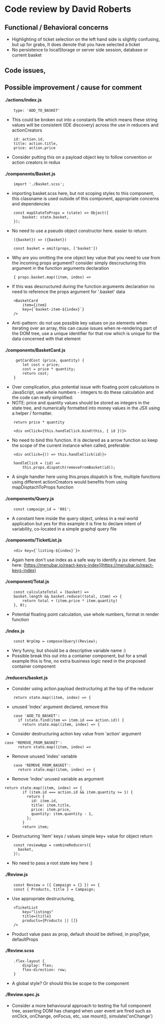 # Code review by David Roberts


## Functional / Behavioral concerns

* Highlighting of ticket selection on the left hand side is slightly confusing, but up for grabs, It does denote that you have selected a ticket
* No persistence to localStorage or server side session, database or current basket

## Code issues,


## Possible improvement / cause for comment

#### ./actions/index.js

```
    type: 'ADD_TO_BASKET'
```
* This could be broken out into a constants file which means these string values will be consistent (IDE discovery) across the use in reducers and actionCreators

```
    id: action.id,
    title: action.title,
    price: action.price
```
* Consider putting this on a payload object key to follow convention or action creators in redux

#### ./components/Basket.js
```
    import './Basket.scss';
```
* importing basket.scss here, but not scoping styles to this component, this classname is used outside of this component, appropriate concerns and dependencies

```
    const mapStateToProps = (state) => Object({
        basket: state.basket,
    });
```
* No need to use a pseudo object constructor here. easier to return:
```
    ({basket}) => ({basket})
```
 
```
    const basket = omit(props, ['basket'])
```
* Why are you omitting the one object key value that you need to use from the incoming props argument? consider simply descructuring this argument in the function arguments declaration
```
    { props.basket.map((item, index) => 
```
* If this was descructured during the function arguments declaration no need to reference the props argument for '.basket' data
```
    <BasketCard
        item={item}
        key={`basket-item-${index}`}
    />
```
* Anti-pattern: do not use possible key values on jsx elements when iterating over an array, this can cause issues when re-rendering part of the DOM tree, use a unique identifier for that row which is unique for the data concerned with that element

#### ./components/BasketCard.js
```
     getCardCost (price, quantity) {
        let cost = price;
        cost = price * quantity;
        return cost;
    }
```
* Over complication, plus potential issue with floating point calculations in JavaScript, use whole numbers - integers to do these calculation and the code can really simplified:
* NOTE: price and quantity values should be stored as integers in the state tree, and numerically formatted into money values in the JSX using a helper / formatter.
```
    return price * quantity
```

```
    <div onClick={this.handleClick.bind(this, { id })}>
```
* No need to bind this function. It is declared as a arrow function so keep the scope of the current instance when called, preferable:
```
    <div onClick={() => this.handleClick(id)}>
```

```
    handleClick = (id) =>
        this.props.dispatch(removeFromBasket(id));
```
* A single handler here using this.props.dispatch is fine, multiple functions using different actionCreators would benefits from using mapDisptachToProps function


#### ./components/Query.js

```
    const campaign_id = '001';
```
* A constant here inside the query object, unless in a real world application but yes for this example it is fine to declare intent of variability, co-located in a simple graphql query file

#### ./components/TicketList.js
```
    <div key={`listing-${index}`}>
```
* Again here don't use index as a safe way to identify a jsx element. See here:
[https://menubar.io/react-keys-index](https://menubar.io/react-keys-index)

#### ./component/Total.js
```
    const calculateTotal = (basket) =>
    basket.length && basket.reduce((total, item) => {
        return total + (item.price * item.quantity)
    }, 0);
```
* Potential floating point calculation, use whole numbers, format in render function

#### ./index.js
```
    const WrpCmp = compose(Query)(Review);
```
* Very funny, but should be a descriptive variable name :)
* Possible break this out into a container component, but for a small example this is fine, no extra business logic need in the proposed container component

#### ./reducers/basket.js
* Consider using action.payload destructuring at the top of the reducer
```
    return state.map((item, index) => {
```

* unused 'index' argument declared, remove this
```
    case 'ADD_TO_BASKET':
      if (state.find(item => item.id === action.id)) {
        return state.map((item, index) => {
```
* Consider destructuring action key value from 'action' argument
```
case 'REMOVE_FROM_BASKET':
      return state.map((item, index) => 
```
* Remove unused 'index' variable
```
    case 'REMOVE_FROM_BASKET':
      return state.map((item, index) => {
```
* Remove 'index' unused variable as argument
```
return state.map((item, index) => {
        if (item.id === action.id && item.quantity >= 1) {
          return {
            id: item.id,
            title: item.title,
            price: item.price,
            quantity: item.quantity - 1,
          };
        }
        return item;
```
* Destructuring 'item' keys / values simple key+ value for object return
```
    const reviewApp = combineReducers({
      basket,
    });
```
* No need to pass a root state key here :)
#### ./Review.js
```
    const Review = ({ Campaign = {} }) => {
    const { Products, title } = Campaign;
```
* Use appropriate destructuring,
```
    <TicketList
        key="listings"
        title={title}
        products={Products || []}
    />
```
* Product value pass as prop, default should be defined, in propType, defaultProps

#### ./Review.scss
```
    .flex-layout {
        display: flex;
        flex-direction: row;
    }
```
* A global style? Or should this be scope to the component

#### ./Review.spec.js
* Consider a more behavioural approach to testing the full component tree, asserting DOM has changed when user event are fired such as onClick, onChange, onFocus, etc, use mount(), simulate('onChange')





    